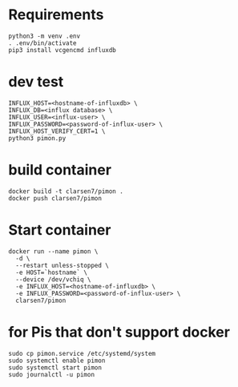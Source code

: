 # Requirements

```
python3 -m venv .env
. .env/bin/activate
pip3 install vcgencmd influxdb
```

# dev test
```
INFLUX_HOST=<hostname-of-influxdb> \
INFLUX_DB=<influx database> \
INFLUX_USER=<influx-user> \
INFLUX_PASSWORD=<password-of-influx-user> \
INFLUX_HOST_VERIFY_CERT=1 \
python3 pimon.py
```

# build container
```
docker build -t clarsen7/pimon .
docker push clarsen7/pimon
```

# Start container
```
docker run --name pimon \
  -d \
  --restart unless-stopped \
  -e HOST=`hostname` \
  --device /dev/vchiq \
  -e INFLUX_HOST=<hostname-of-influxdb> \
  -e INFLUX_PASSWORD=<password-of-influx-user> \
  clarsen7/pimon
```

# for Pis that don't support docker
```
sudo cp pimon.service /etc/systemd/system
sudo systemctl enable pimon
sudo systemctl start pimon
sudo journalctl -u pimon
```
